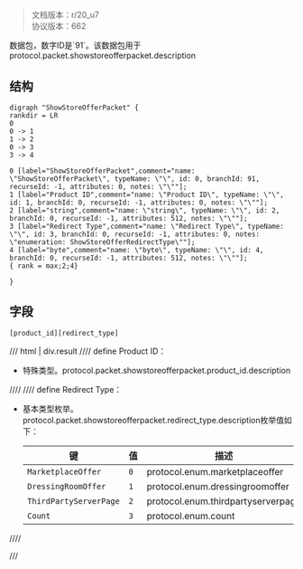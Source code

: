 # <!-- md:samp ShowStoreOfferPacket -->

> 文档版本：r/20_u7<br/>协议版本：662

<!-- md:samp ShowStoreOfferPacket -->数据包，数字ID是`91`。该数据包用于protocol.packet.showstoreofferpacket.description

## 结构

```viz
digraph "ShowStoreOfferPacket" {
rankdir = LR
0
0 -> 1
1 -> 2
0 -> 3
3 -> 4

0 [label="ShowStoreOfferPacket",comment="name: \"ShowStoreOfferPacket\", typeName: \"\", id: 0, branchId: 91, recurseId: -1, attributes: 0, notes: \"\""];
1 [label="Product ID",comment="name: \"Product ID\", typeName: \"\", id: 1, branchId: 0, recurseId: -1, attributes: 0, notes: \"\""];
2 [label="string",comment="name: \"string\", typeName: \"\", id: 2, branchId: 0, recurseId: -1, attributes: 512, notes: \"\""];
3 [label="Redirect Type",comment="name: \"Redirect Type\", typeName: \"\", id: 3, branchId: 0, recurseId: -1, attributes: 0, notes: \"enumeration: ShowStoreOfferRedirectType\""];
4 [label="byte",comment="name: \"byte\", typeName: \"\", id: 4, branchId: 0, recurseId: -1, attributes: 512, notes: \"\""];
{ rank = max;2;4}

}

```

## 字段

```title='ShowStoreOfferPacket'
[product_id][redirect_type]
```

/// html | div.result
//// define
Product ID：[<!-- md:samp string -->](../types/string.md)

- 特殊类型。protocol.packet.showstoreofferpacket.product_id.description


////
//// define
Redirect Type：<!-- md:samp byte -->

- 基本类型枚举。protocol.packet.showstoreofferpacket.redirect_type.description枚举值如下：

  |键|值|描述|
  |---|---|---|
  |`MarketplaceOffer`|`0`|protocol.enum.marketplaceoffer|
  |`DressingRoomOffer`|`1`|protocol.enum.dressingroomoffer|
  |`ThirdPartyServerPage`|`2`|protocol.enum.thirdpartyserverpage|
  |`Count`|`3`|protocol.enum.count|



////

///

